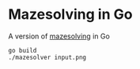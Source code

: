 # Mazesolving in Go

A version of [mazesolving](https://github.com/mikepound/mazesolving) in Go

```
go build
./mazesolver input.png
```
